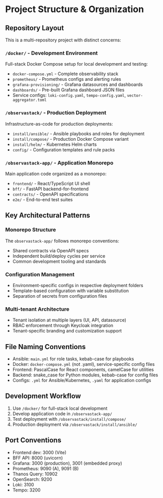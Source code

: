 # Project Structure & Organization

## Repository Layout
This is a multi-repository project with distinct concerns:

### `/docker/` - Development Environment
Full-stack Docker Compose setup for local development and testing:
- `docker-compose.yml` - Complete observability stack
- `prometheus/` - Prometheus configs and alerting rules
- `grafana-provisioning/` - Grafana datasources and dashboards
- `dashboards/` - Pre-built Grafana dashboard JSON files
- Service configs: `loki-config.yaml`, `tempo-config.yaml`, `vector-aggregator.toml`

### `/observastack/` - Production Deployment
Infrastructure-as-code for production deployments:
- `install/ansible/` - Ansible playbooks and roles for deployment
- `install/compose/` - Production Docker Compose variant
- `install/helm/` - Kubernetes Helm charts
- `config/` - Configuration templates and rule packs

### `/observastack-app/` - Application Monorepo
Main application code organized as a monorepo:
- `frontend/` - React/TypeScript UI shell
- `bff/` - FastAPI backend-for-frontend
- `contracts/` - OpenAPI specifications
- `e2e/` - End-to-end test suites

## Key Architectural Patterns

### Monorepo Structure
The `observastack-app/` follows monorepo conventions:
- Shared contracts via OpenAPI specs
- Independent build/deploy cycles per service
- Common development tooling and standards

### Configuration Management
- Environment-specific configs in respective deployment folders
- Template-based configuration with variable substitution
- Separation of secrets from configuration files

### Multi-tenant Architecture
- Tenant isolation at multiple layers (UI, API, datasource)
- RBAC enforcement through Keycloak integration
- Tenant-specific branding and customization support

## File Naming Conventions
- Ansible: `main.yml` for role tasks, kebab-case for playbooks
- Docker: `docker-compose.yml` (not .yaml), service-specific config files
- Frontend: PascalCase for React components, camelCase for utilities
- Backend: snake_case for Python modules, kebab-case for config files
- Configs: `.yml` for Ansible/Kubernetes, `.yaml` for application configs

## Development Workflow
1. Use `/docker/` for full-stack local development
2. Develop application code in `/observastack-app/`
3. Test deployment with `/observastack/install/compose/`
4. Production deployment via `/observastack/install/ansible/`

## Port Conventions
- Frontend dev: 3000 (Vite)
- BFF API: 8000 (uvicorn)
- Grafana: 3000 (production), 3001 (embedded proxy)
- Prometheus: 9090 (A), 9091 (B)
- Thanos Query: 10902
- OpenSearch: 9200
- Loki: 3100
- Tempo: 3200